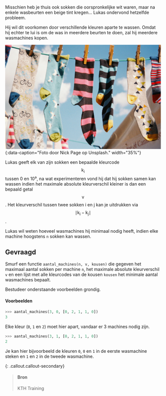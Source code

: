 Misschien heb je thuis ook sokken die oorspronkelijke wit waren, maar na enkele wasbeurten een beige tint kregen... Lukas ondervond hetzelfde probleem.

Hij wil dit voorkomen door verschillende kleuren aparte te wassen. Omdat hij echter te lui is om de was in meerdere beurten te doen, zal hij meerdere wasmachines kopen.

![Foto door Nick Page op Unsplash.](media/nick-page.jpg "Foto door Nick Page op Unsplash."){:data-caption="Foto door Nick Page op Unsplash." width="35%"}

Lukas geeft elk van zijn sokken een bepaalde kleurcode $$\mathsf{k_i}$$ tussen 0 en 10⁹, na wat experimenteren vond hij dat hij sokken samen kan wassen indien het maximale absolute kleurverschil kleiner is dan een bepaald getal $$\mathsf{v}$$. Het kleurverschil tussen twee sokken i en j kan je uitdrukken via 
$$\mathsf{\mid k_i - k_j\mid}$$.

Lukas wil weten hoeveel wasmachines hij minimaal nodig heeft, indien elke machine hoogstens `n` sokken kan wassen.

## Gevraagd
Smurf een functie `aantal_machines(n, v, kousen)` die gegeven het maximaal aantal sokken per machine `n`, het maximale absolute kleurverschil `v` en een lijst met alle kleurcodes van de kousen `kousen` het minimale aantal wasmachines bepaalt.

Bestudeer onderstaande voorbeelden grondig.

#### Voorbeelden

```python
>>> aantal_machines(3, 0, [0, 2, 1, 1, 0])
3
```

Elke kleur (`0`, `1` en `2`) moet hier apart, vandaar er 3 machines nodig zijn.


```python
>>> aantal_machines(3, 1, [0, 2, 1, 1, 0])
2
```

Je kan hier bijvoorbeeld de kleuren `0`, `0` en `1` in de eerste wasmachine steken en `1` en `2` in de tweede wasmachine.

{: .callout.callout-secondary}
>#### Bron
> KTH Training
